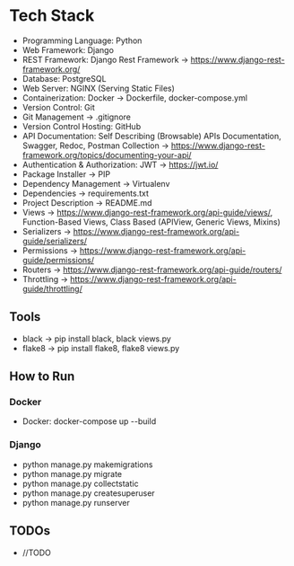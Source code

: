 # Tech Stack
* Programming Language: Python
* Web Framework: Django
* REST Framework: Django Rest Framework -> https://www.django-rest-framework.org/
* Database: PostgreSQL
* Web Server: NGINX (Serving Static Files)
* Containerization: Docker -> Dockerfile, docker-compose.yml
* Version Control: Git
* Git Management -> .gitignore
* Version Control Hosting: GitHub
* API Documentation: Self Describing (Browsable) APIs Documentation, Swagger, Redoc, Postman Collection -> https://www.django-rest-framework.org/topics/documenting-your-api/
* Authentication & Authorization: JWT -> https://jwt.io/
* Package Installer -> PIP
* Dependency Management -> Virtualenv
* Dependencies -> requirements.txt
* Project Description -> README.md
* Views -> https://www.django-rest-framework.org/api-guide/views/, Function-Based Views, Class Based (APIView, Generic Views, Mixins)
* Serializers -> https://www.django-rest-framework.org/api-guide/serializers/
* Permissions -> https://www.django-rest-framework.org/api-guide/permissions/
* Routers -> https://www.django-rest-framework.org/api-guide/routers/
* Throttling -> https://www.django-rest-framework.org/api-guide/throttling/

## Tools
* black -> pip install black, black views.py
* flake8 -> pip install flake8, flake8 views.py

## How to Run
### Docker
* Docker: docker-compose up --build
### Django
  * python manage.py makemigrations
  * python manage.py migrate
  * python manage.py collectstatic
  * python manage.py createsuperuser
  * python manage.py runserver

## TODOs
* //TODO